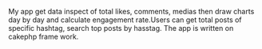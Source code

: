 My app get data inspect of total likes, comments, medias then draw charts day by day and calculate engagement rate.Users can get total posts of specific hashtag, search top posts by hasstag. The app is written on cakephp frame work.
